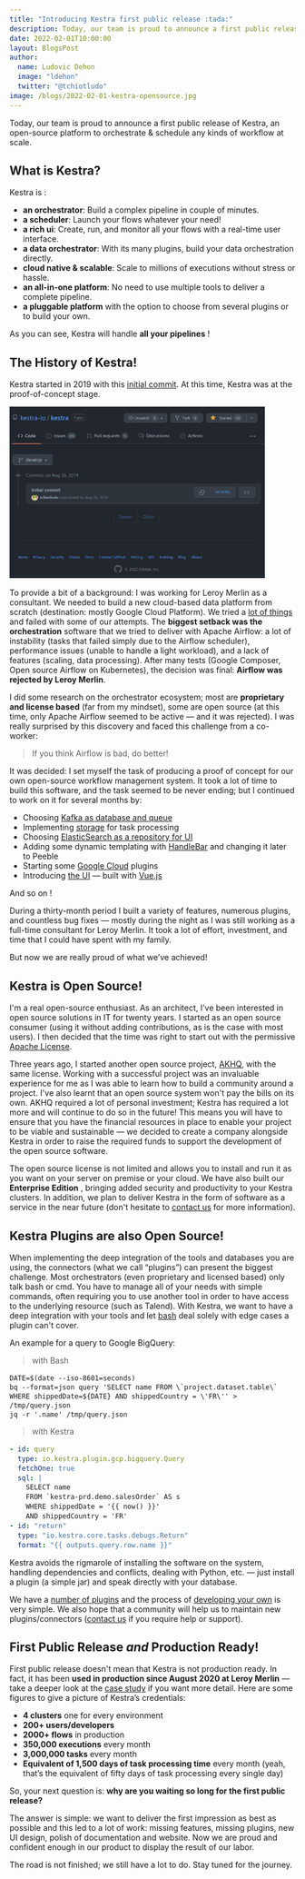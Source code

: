 ```yaml
---
title: "Introducing Kestra first public release :tada:"
description: Today, our team is proud to announce a first public release of Kestra — an open-source platform to orchestrate and schedule any kind of workflow at scale.
date: 2022-02-01T10:00:00
layout: BlogsPost
author:
  name: Ludovic Dehon
  image: "ldehon"
  twitter: "@tchiotludo"
image: /blogs/2022-02-01-kestra-opensource.jpg
---
```


Today, our team is proud to announce a first public release of Kestra, an open-source platform to orchestrate & schedule any kinds of workflow at scale.


## What is Kestra?
Kestra is :
- **an orchestrator**: Build a complex pipeline in couple of minutes.
- **a scheduler**: Launch your flows whatever your need!
- **a rich ui**: Create, run, and monitor all your flows with a real-time user interface.
- **a data orchestrator**: With its many plugins, build your data orchestration directly.
- **cloud native & scalable**: Scale to millions of executions without stress or hassle.
- **an all-in-one platform**: No need to use multiple tools to deliver a complete pipeline.
- **a pluggable platform** with the option to choose from several plugins or to build your own.

As you can see, Kestra will handle **all your pipelines** !

## The History of Kestra!
Kestra started in 2019 with this [initial commit](https://github.com/kestra-io/kestra/commit/d57e30c0c0d450590a1eaac5df0e82e1ea94e562). At this time, Kestra was at the proof-of-concept stage.

<img src="./2022-02-01-kestra-opensource/initial-commit.jpg" class="rounded img-thumbnail float-left mr-4 mb-4" alt="Initial commit" style="max-width: 450px">


To provide a bit of a background: I was working for Leroy Merlin as a consultant. We needed to build a new cloud-based data platform from scratch (destination: mostly Google Cloud Platform). We tried a [lot of things](/blogs/2022-02-22-leroy-merlin-usage-kestra) and failed with some of our attempts. The **biggest setback was the orchestration** software that we tried to deliver with Apache Airflow: a lot of instability (tasks that failed simply due to the Airflow scheduler), performance issues (unable to handle a light workload), and a lack of features (scaling, data processing). After many tests (Google Composer, Open source Airflow on Kubernetes), the decision was final: **Airflow was rejected by Leroy Merlin**.

<div class="clearfix" />

I did some research on the orchestrator ecosystem; most are **proprietary and license based** (far from my mindset), some are open source (at this time, only Apache Airflow seemed to be active — and it was rejected). I was really surprised by this discovery and faced this challenge from a co-worker:
> If you think Airflow is bad, do better!

It was decided: I set myself the task of producing a proof of concept for our own open-source workflow management system. It took a lot of time to build this software, and the task seemed to be never ending; but I continued to work on it for several months by:
- Choosing [Kafka as database and queue](https://github.com/kestra-io/kestra/commit/b4d026574c2fb141a3c7dd5b7f1481a31063acb2)
- Implementing [storage](https://github.com/kestra-io/kestra/commit/bcc5798d7fdcbe3afe95c019c41ddc546b24f62d) for task processing
- Choosing [ElasticSearch as a repository for UI](https://github.com/kestra-io/kestra/commit/2ede1e692be50999bc16f011f6a4796ffbbb9e1a)
- Adding some dynamic templating with [HandleBar](https://github.com/kestra-io/kestra/commit/05f1e20a3cb1e9a623024f5674144b3934cd5874) and changing it later to Peeble
- Starting some [Google Cloud](https://github.com/kestra-io/kestra/commit/14e3384be2144a2bf6698439b5ae22106ac83914) plugins
- Introducing [the UI](https://github.com/kestra-io/kestra/commit/1fef7509bb2d04b24bf66fce19b35dd01411a1db) — built with [Vue.js](https://vuejs.org/)

And so on !

During a thirty-month period I built a variety of features, numerous plugins, and countless bug fixes — mostly during the night as I was still working as a full-time consultant for Leroy Merlin. It took a lot of effort, investment, and time that I could have spent with my family.

But now we are really proud of what we’ve achieved!

## Kestra is Open Source!
I'm a real open-source enthusiast. As an architect, I’ve been interested in open source solutions in IT for twenty years. I started as an open source consumer (using it without adding contributions, as is the case with most users). I then decided that the time was right to start out with the permissive [Apache License](https://github.com/kestra-io/kestra/blob/develop/LICENSE).

Three years ago, I started another open source project, [AKHQ](https://github.com/tchiotludo/akhq), with the same license. Working with a successful project was an invaluable experience for me as I was able to learn how to build a community around a project. I've also learnt that an open source system won't pay the bills on its own. AKHQ required a lot of personal investment; Kestra has required a lot more and will continue to do so in the future! This means you will have to ensure that you have the financial resources in place to enable your project to be viable and sustainable — we decided to create a company alongside Kestra in order to raise the required funds to support the development of the open source software.

The open source license is not limited and allows you to install and run it as you want on your server on premise or your cloud. We have also built our **Enterprise Edition** , bringing added security and productivity to your Kestra clusters. In addition, we plan to deliver Kestra in the form of software as a service in the near future (don't hesitate to [contact us](/company/contact) for more information).


## Kestra Plugins are also Open Source!
When implementing the deep integration of the tools and databases you are using, the connectors (what we call “plugins”) can present the biggest challenge. Most orchestrators (even proprietary and licensed based) only talk bash or cmd. You have to manage all of your needs with simple commands, often requiring you to use another tool in order to have access to the underlying resource (such as Talend). With Kestra, we want to have a deep integration with your tools and let [bash](/plugins/core/tasks/scripts/io.kestra.core.tasks.scripts.Bash) deal solely with edge cases a plugin can't cover.

An example for a query to Google BigQuery:

> with Bash
```shell
DATE=$(date --iso-8601=seconds)
bq --format=json query 'SELECT name FROM \`project.dataset.table\` WHERE shippedDate=${DATE} AND shippedCountry = \'FR\'' > /tmp/query.json
jq -r '.name' /tmp/query.json
```

> with Kestra
```yaml
- id: query
  type: io.kestra.plugin.gcp.bigquery.Query
  fetchOne: true
  sql: |
    SELECT name
    FROM `kestra-prd.demo.salesOrder` AS s
    WHERE shippedDate = '{{ now() }}'
    AND shippedCountry = 'FR'
- id: "return"
  type: "io.kestra.core.tasks.debugs.Return"
  format: "{{ outputs.query.row.name }}"
```

Kestra avoids the rigmarole of installing the software on the system, handling dependencies and conflicts, dealing with Python, etc. — just install a plugin (a simple jar) and speak directly with your database.

We have a [number of plugins](/plugins/) and the process of [developing your own](/docs/plugin-developer-guide/) is very simple. We also hope that a community will help us to maintain new plugins/connectors ([contact us](/company/contact) if you require help or support).

## First Public Release *and* Production Ready!
First public release doesn't mean that Kestra is not production ready. In fact, it has been **used in production since August 2020 at Leroy Merlin** — take a deeper look at the [case study](/blogs/2022-02-22-leroy-merlin-usage-kestra) if you want more detail. Here are some figures to give a picture of Kestra’s credentials:
- **4 clusters** one for every environment
- **200+ users/developers**
- **2000+ flows** in production
- **350,000 executions** every month
- **3,000,000 tasks** every month
- **Equivalent of 1,500 days of task processing time** every month (yeah, that’s the equivalent of fifty days of task processing every single day)

So, your next question is: **why are you waiting so long for the first public release?**

The answer is simple: we want to deliver the first impression as best as possible and this led to a lot of work: missing features, missing plugins, new UI design, polish of documentation and website. Now we are proud and confident enough in our product to display the result of our labor.

The road is not finished; we still have a lot to do. Stay tuned for the journey.


